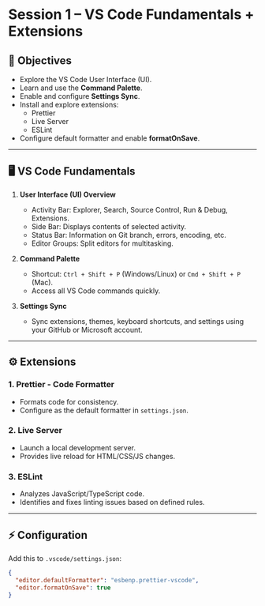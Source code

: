 # Session 1 – VS Code Fundamentals + Extensions

## 🎯 Objectives

- Explore the VS Code User Interface (UI).
- Learn and use the **Command Palette**.
- Enable and configure **Settings Sync**.
- Install and explore extensions:
  - Prettier
  - Live Server
  - ESLint
- Configure default formatter and enable **formatOnSave**.

---

## 🖥️ VS Code Fundamentals

1. **User Interface (UI) Overview**

   - Activity Bar: Explorer, Search, Source Control, Run & Debug, Extensions.
   - Side Bar: Displays contents of selected activity.
   - Status Bar: Information on Git branch, errors, encoding, etc.
   - Editor Groups: Split editors for multitasking.

2. **Command Palette**

   - Shortcut: `Ctrl + Shift + P` (Windows/Linux) or `Cmd + Shift + P` (Mac).
   - Access all VS Code commands quickly.

3. **Settings Sync**
   - Sync extensions, themes, keyboard shortcuts, and settings using your GitHub or Microsoft account.

---

## ⚙️ Extensions

### 1. Prettier - Code Formatter

- Formats code for consistency.
- Configure as the default formatter in `settings.json`.

### 2. Live Server

- Launch a local development server.
- Provides live reload for HTML/CSS/JS changes.

### 3. ESLint

- Analyzes JavaScript/TypeScript code.
- Identifies and fixes linting issues based on defined rules.

---

## ⚡ Configuration

Add this to `.vscode/settings.json`:

```json
{
  "editor.defaultFormatter": "esbenp.prettier-vscode",
  "editor.formatOnSave": true
}
```
